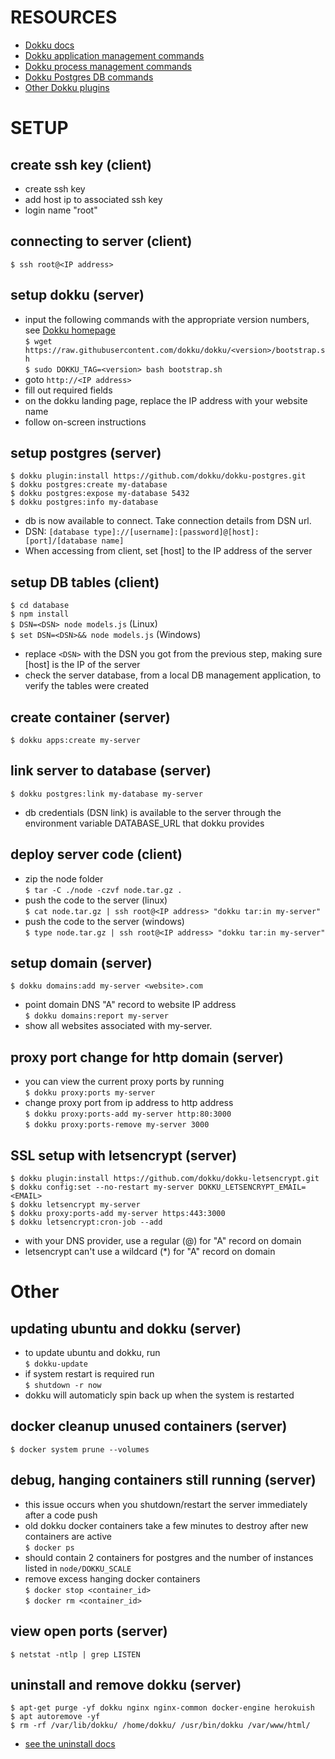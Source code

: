 RESOURCES
=======  
- [Dokku docs](http://dokku.viewdocs.io/dokku/)
- [Dokku application management commands](http://dokku.viewdocs.io/dokku/deployment/application-management/#application-management)
- [Dokku process management commands](https://github.com/dokku/dokku/blob/master/docs/deployment/process-management.md)
- [Dokku Postgres DB commands](https://github.com/dokku/dokku-postgres)
- [Other Dokku plugins](http://dokku.viewdocs.io/dokku/community/plugins/#official-plugins-beta)

SETUP
=======
## create ssh key (client)
 - create ssh key
 - add host ip to associated ssh key
 - login name "root"

## connecting to server (client)
 `$ ssh root@<IP address>`  

## setup dokku (server)
 - input the following commands with the appropriate version numbers, see [Dokku homepage](http://dokku.viewdocs.io/dokku/)  
 `$ wget https://raw.githubusercontent.com/dokku/dokku/<version>/bootstrap.sh`  
 `$ sudo DOKKU_TAG=<version> bash bootstrap.sh`  
 - goto `http://<IP address>`
 - fill out required fields
 - on the dokku landing page, replace the IP address with your website name
 - follow on-screen instructions

## setup postgres (server)
 `$ dokku plugin:install https://github.com/dokku/dokku-postgres.git`  
 `$ dokku postgres:create my-database`  
 `$ dokku postgres:expose my-database 5432`  
 `$ dokku postgres:info my-database`  
 - db is now available to connect. Take connection details from DSN url.
 - DSN: `[database type]://[username]:[password]@[host]:[port]/[database name]`
 - When accessing from client, set [host] to the IP address of the server

## setup DB tables (client)
 `$ cd database`  
 `$ npm install`  
 `$ DSN=<DSN> node models.js` (Linux)  
 `$ set DSN=<DSN>&& node models.js` (Windows)  
 - replace `<DSN>` with the DSN you got from the previous step, making sure [host] is the IP of the server
 - check the server database, from a local DB management application, to verify the tables were created

## create container (server)
 `$ dokku apps:create my-server`  
  
## link server to database (server)
 `$ dokku postgres:link my-database my-server`  
 - db credentials (DSN link) is available to the server through the environment variable DATABASE_URL that dokku provides

## deploy server code (client)
 - zip the node folder  
 `$ tar -C ./node -czvf node.tar.gz .`  
 - push the code to the server (linux)  
 `$ cat node.tar.gz | ssh root@<IP address> "dokku tar:in my-server"`  
 - push the code to the server (windows)  
 `$ type node.tar.gz | ssh root@<IP address> "dokku tar:in my-server"`  
  
## setup domain (server)
 `$ dokku domains:add my-server <website>.com`  
 - point domain DNS "A" record to website IP address  
 `$ dokku domains:report my-server`  
 - show all websites associated with my-server.  
   
## proxy port change for http domain (server)
 - you can view the current proxy ports by running  
 `$ dokku proxy:ports my-server`  
 - change proxy port from ip address to http address  
 `$ dokku proxy:ports-add my-server http:80:3000`  
 `$ dokku proxy:ports-remove my-server 3000`  

## SSL setup with letsencrypt (server)
 `$ dokku plugin:install https://github.com/dokku/dokku-letsencrypt.git`  
 `$ dokku config:set --no-restart my-server DOKKU_LETSENCRYPT_EMAIL=<EMAIL>`  
 `$ dokku letsencrypt my-server`  
 `$ dokku proxy:ports-add my-server https:443:3000`  
 `$ dokku letsencrypt:cron-job --add`  
 - with your DNS provider, use a regular (@) for "A" record on domain
 - letsencrypt can't use a wildcard (*) for "A" record on domain


Other
=======
## updating ubuntu and dokku (server)
 - to update ubuntu and dokku, run  
 `$ dokku-update`  
 - if system restart is required run  
 `$ shutdown -r now`  
 - dokku will automaticly spin back up when the system is restarted

## docker cleanup unused containers (server)
 `$ docker system prune --volumes`  

## debug, hanging containers still running (server)
 - this issue occurs when you shutdown/restart the server immediately after a code push 
 - old dokku docker containers take a few minutes to destroy after new containers are active  
 `$ docker ps`  
 - should contain 2 containers for postgres and the number of instances listed in `node/DOKKU_SCALE`
 - remove excess hanging docker containers  
 `$ docker stop <container_id>`  
 `$ docker rm <container_id>`  

## view open ports (server)
 `$ netstat -ntlp | grep LISTEN`  

## uninstall and remove dokku (server)
 `$ apt-get purge -yf dokku nginx nginx-common docker-engine herokuish`  
 `$ apt autoremove -yf`  
 `$ rm -rf /var/lib/dokku/ /home/dokku/ /usr/bin/dokku /var/www/html/`  
 - [see the uninstall docs](http://dokku.viewdocs.io/dokku/getting-started/uninstalling/#uninstalling)








